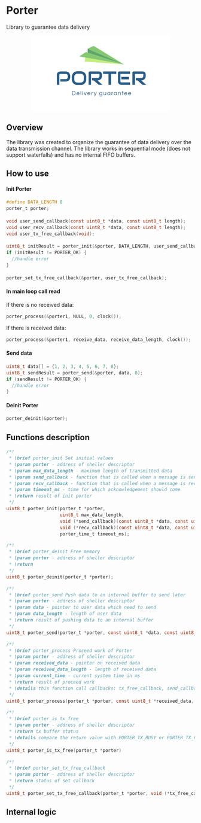 # Porter
Library to guarantee data delivery

<p align="center">
  <img src="logo.PNG">
</p>

## Overview
The library was created to organize the guarantee of data delivery over the data transmission channel. The library works in sequential mode (does not support waterfalls) and has no internal FIFO buffers.
## How to use
#### Init Porter
```c
#define DATA_LENGTH 8
porter_t porter;

void user_send_callback(const uint8_t *data, const uint8_t length);
void user_recv_callback(const uint8_t *data, const uint8_t length);
void user_tx_free_callback(void);

uint8_t initResult = porter_init(&porter, DATA_LENGTH, user_send_callback, user_recv_callback, 100);
if (initResult != PORTER_OK) {
  //handle error
}

porter_set_tx_free_callback(&porter, user_tx_free_callback);
```

#### In main loop call read
If there is no received data:
```c
porter_process(&porter1, NULL, 0, clock());
```
If there is received data:
```c
porter_process(&porter1, receive_data, receive_data_length, clock());
```

#### Send data
```c
uint8_t data[] = {1, 2, 3, 4, 5, 6, 7, 8};
uint8_t sendResult = porter_send(&porter, data, 8);
if (sendResult != PORTER_OK) {
  //handle error
}
```

#### Deinit Porter
```c
porter_deinit(&porter);
```

## Functions description
```c
/*!
 * \brief porter_init Set initial values
 * \param porter - address of sheller descriptor
 * \param max_data_length - maximum length of transmitted data
 * \param send_callback - function that is called when a message is sent
 * \param recv_callback - function that is called when a message is received
 * \param timeout_ms - time for which acknowledgement should come
 * \return result of init porter
 */
uint8_t porter_init(porter_t *porter,
                    uint8_t max_data_length,
                    void (*send_callback)(const uint8_t *data, const uint8_t data_length),
                    void (*recv_callback)(const uint8_t *data, const uint8_t data_length),
                    porter_time_t timeout_ms);
```

```c
/*!
 * \brief porter_deinit Free memory
 * \param porter - address of sheller descriptor
 * \return
 */
uint8_t porter_deinit(porter_t *porter);
```

```c
/*!
 * \brief porter_send Push data to an internal buffer to send later
 * \param porter - address of sheller descriptor
 * \param data - pointer to user data which need to send
 * \param data_length - length of user data
 * \return result of pushing data to an internal buffer
 */
uint8_t porter_send(porter_t *porter, const uint8_t *data, const uint8_t data_length)
```

```c
/*!
 * \brief porter_process Proceed work of Porter
 * \param porter - address of sheller descriptor
 * \param received_data - pointer on received data
 * \param received_data_length - length of received data
 * \param current_time - current system time in ms
 * \return result of proceed work
 * \details this function call callbacks: tx_free_callback, send_callback, recv_callback
 */
uint8_t porter_process(porter_t *porter, const uint8_t *received_data, const uint8_t received_data_length, porter_time_t current_time)
```

```c
/*!
 * \brief porter_is_tx_free
 * \param porter - address of sheller descriptor
 * \return tx buffer status
 * \details compare the return value with PORTER_TX_BUSY or PORTER_TX_FREE
 */
uint8_t porter_is_tx_free(porter_t *porter)
```

```c
/*!
 * \brief porter_set_tx_free_callback
 * \param porter - address of sheller descriptor
 * \return status of set callback
 */
uint8_t porter_set_tx_free_callback(porter_t *porter, void (*tx_free_callback)())
```

## Internal logic
